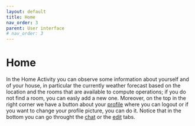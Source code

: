 ```yaml
---
layout: default
title: Home
nav_order: 3
parent: User interface
# nav_order: 3
---
```

#  Home
In the Home Activity you can observe some information about yourself and of your house, in particular the currently weather forecast based on the location and the rooms that are available to compute operations; if you do not find a room, you can easly add a new one.
Moreover, on the top in the right corner we have a button about your [profile](https://sergiopicca.github.io/smartPi-app/pages/ui-profile-recap.html) where you can logout or if you want to change your profile picture, you can do it.
Notice that in the bottom you can go throught the [chat](https://sergiopicca.github.io/smartPi-app/pages/ui-chat.html) or the [edit](https://sergiopicca.github.io/smartPi-app/pages/ui-edit.html) tabs.
